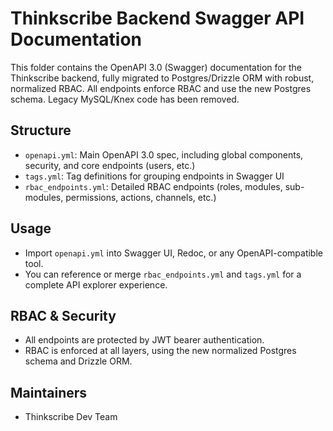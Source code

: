 # Thinkscribe Backend Swagger API Documentation

This folder contains the OpenAPI 3.0 (Swagger) documentation for the Thinkscribe backend, fully migrated to Postgres/Drizzle ORM with robust, normalized RBAC. All endpoints enforce RBAC and use the new Postgres schema. Legacy MySQL/Knex code has been removed.

## Structure
- `openapi.yml`: Main OpenAPI 3.0 spec, including global components, security, and core endpoints (users, etc.)
- `tags.yml`: Tag definitions for grouping endpoints in Swagger UI
- `rbac_endpoints.yml`: Detailed RBAC endpoints (roles, modules, sub-modules, permissions, actions, channels, etc.)

## Usage
- Import `openapi.yml` into Swagger UI, Redoc, or any OpenAPI-compatible tool.
- You can reference or merge `rbac_endpoints.yml` and `tags.yml` for a complete API explorer experience.

## RBAC & Security
- All endpoints are protected by JWT bearer authentication.
- RBAC is enforced at all layers, using the new normalized Postgres schema and Drizzle ORM.

## Maintainers
- Thinkscribe Dev Team
